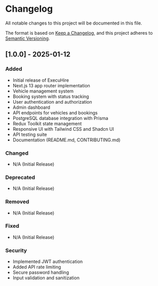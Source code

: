 # Changelog

All notable changes to this project will be documented in this file.

The format is based on [Keep a Changelog](https://keepachangelog.com/en/1.0.0/),
and this project adheres to [Semantic Versioning](https://semver.org/spec/v2.0.0.html).

## [1.0.0] - 2025-01-12

### Added
- Initial release of ExecuHire
- Next.js 13 app router implementation
- Vehicle management system
- Booking system with status tracking
- User authentication and authorization
- Admin dashboard
- API endpoints for vehicles and bookings
- PostgreSQL database integration with Prisma
- Redux Toolkit state management
- Responsive UI with Tailwind CSS and Shadcn UI
- API testing suite
- Documentation (README.md, CONTRIBUTING.md)

### Changed
- N/A (Initial Release)

### Deprecated
- N/A (Initial Release)

### Removed
- N/A (Initial Release)

### Fixed
- N/A (Initial Release)

### Security
- Implemented JWT authentication
- Added API rate limiting
- Secure password handling
- Input validation and sanitization
